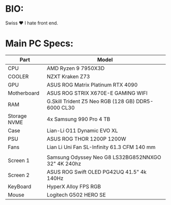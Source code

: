 # BIO:
Swiss ❤️
I hate front end.

# Main PC Specs:

| Part            | Model                                                               |
|-----------------|---------------------------------------------------------------------|
| CPU             | AMD Ryzen 9 7950X3D                                                 | 
| COOLER          | NZXT Kraken Z73                                                     |
| GPU             | ASUS ROG Matrix Platinum RTX 4090                                   |
| Motherboard     | ASUS ROG STRIX X670E-E GAMING WIFI                                  |
| RAM             | G.Skill Trident Z5 Neo RGB (128 GB) DDR5-6000 CL30                  |
| Storage NVME    | 4x Samsung 990 Pro 4 TB                                             |
| Case            | Lian-Li O11 Dynamic EVO XL                                          |
| PSU             | ASUS ROG THOR 1200P 1200W                                           |
| Fans            | Lian Li Uni Fan SL-Infinity 61.3 CFM 140 mm                         |
|                 |                                                                     |
| Screen 1        | Samsung Odyssey Neo G8 LS32BG852NNXGO 32" 4K 240hz                  |
| Screen 2        | ASUS ROG Swift OLED PG42UQ 41.5" 4k 140Hz                           |
| KeyBoard        | HyperX Alloy FPS RGB                                                |
| Mouse           | Logitech G502 HERO SE                                               |
